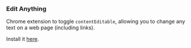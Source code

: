 ### Edit Anything

Chrome extension to toggle `contentEditable`, allowing you to change any text on a web page (including links).

Install it [here](https://chrome.google.com/webstore/detail/edit-anything/kgkhambjbahgejgoaefmekdchedkihln).
